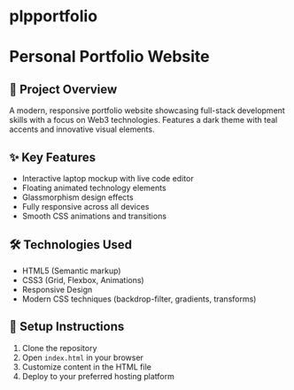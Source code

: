 # plpportfolio
# Personal Portfolio Website

## 🎯 Project Overview
A modern, responsive portfolio website showcasing full-stack development skills with a focus on Web3 technologies. Features a dark theme with teal accents and innovative visual elements.

## ✨ Key Features
- Interactive laptop mockup with live code editor
- Floating animated technology elements
- Glassmorphism design effects
- Fully responsive across all devices
- Smooth CSS animations and transitions

## 🛠️ Technologies Used
- HTML5 (Semantic markup)
- CSS3 (Grid, Flexbox, Animations)
- Responsive Design
- Modern CSS techniques (backdrop-filter, gradients, transforms)

## 🚀 Setup Instructions
1. Clone the repository
2. Open `index.html` in your browser
3. Customize content in the HTML file
4. Deploy to your preferred hosting platform